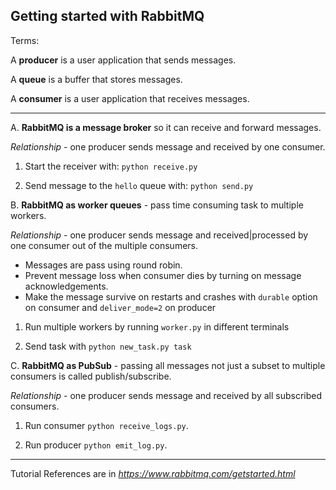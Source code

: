 ## Getting started with RabbitMQ

Terms:

A **producer** is a user application that sends messages.

A **queue** is a buffer that stores messages.

A **consumer** is a user application that receives messages.

---

A. **RabbitMQ is a message broker** so it can receive and forward messages.

_Relationship_ - one producer sends message and received by one consumer.

1. Start the receiver with: `python receive.py`

2. Send message to the `hello` queue with: `python send.py`

B. **RabbitMQ as worker queues** - pass time consuming task to multiple workers.

_Relationship_ - one producer sends message and received|processed by one consumer out of the multiple consumers.

- Messages are pass using round robin.
- Prevent message loss when consumer dies by turning on message acknowledgements.
- Make the message survive on restarts and crashes with `durable` option on consumer and `deliver_mode=2` on producer

1. Run multiple workers by running `worker.py` in different terminals

2. Send task with `python new_task.py task`

C. **RabbitMQ as PubSub** - passing all messages not just a subset to multiple consumers is called publish/subscribe.

_Relationship_ - one producer sends message and received by all subscribed consumers.

1. Run consumer `python receive_logs.py`.

2. Run producer `python emit_log.py`.

---

Tutorial References are in _https://www.rabbitmq.com/getstarted.html_
